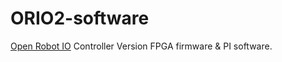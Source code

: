 # ORIO2-software

[Open Robot IO](https://github.com/johnwinans/2060-ORIO2) 
Controller Version FPGA firmware & PI software.

